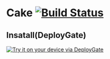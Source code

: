# Cake [![Build Status](https://travis-ci.org/operando/Cake.svg?branch=master)](https://travis-ci.org/operando/Cake)

## Insatall(DeployGate)

[<img src="https://dply.me/q63rqh/button/large" alt="Try it on your device via DeployGate">](https://dply.me/q63rqh#install)
